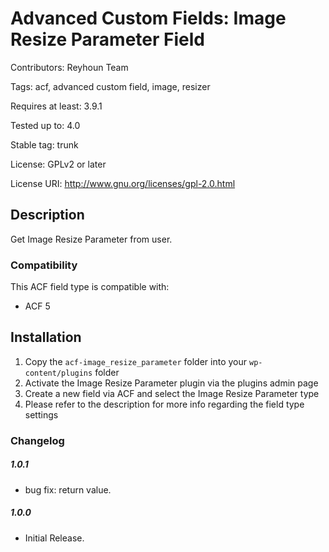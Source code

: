 # Advanced Custom Fields: Image Resize Parameter Field
Contributors: Reyhoun Team

Tags: acf, advanced custom field, image, resizer

Requires at least: 3.9.1

Tested up to: 4.0

Stable tag: trunk

License: GPLv2 or later

License URI: http://www.gnu.org/licenses/gpl-2.0.html

## Description

Get Image Resize Parameter from user.

### Compatibility

This ACF field type is compatible with:
* ACF 5

## Installation

1. Copy the `acf-image_resize_parameter` folder into your `wp-content/plugins` folder
2. Activate the Image Resize Parameter plugin via the plugins admin page
3. Create a new field via ACF and select the Image Resize Parameter type
4. Please refer to the description for more info regarding the field type settings

### Changelog

##### 1.0.1
* bug fix: return value.

##### 1.0.0
* Initial Release.